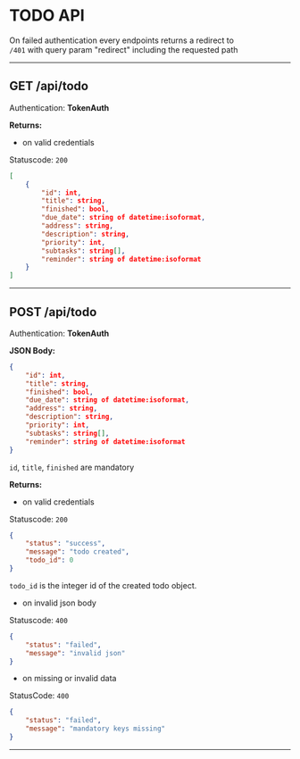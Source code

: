 # TODO API

On failed authentication every endpoints returns a redirect to<br/>
`/401` with query param "redirect" including the requested path

<hr/>

## GET /api/todo
Authentication: **TokenAuth**<br/>

**Returns:**

- on valid credentials
  
Statuscode: `200`
```json
[
    {
        "id": int,
        "title": string,
        "finished": bool,
        "due_date": string of datetime:isoformat,
        "address": string,
        "description": string,
        "priority": int,
        "subtasks": string[],
        "reminder": string of datetime:isoformat
    }
]
```

<hr/>

## POST /api/todo
Authentication: **TokenAuth**<br/>

**JSON Body:**
```json
{
    "id": int,
    "title": string,
    "finished": bool,
    "due_date": string of datetime:isoformat,
    "address": string,
    "description": string,
    "priority": int,
    "subtasks": string[],
    "reminder": string of datetime:isoformat
}
```

`id`, `title`, `finished` are mandatory

**Returns:**

- on valid credentials
  
Statuscode: `200`
```json
{
    "status": "success",
    "message": "todo created",
    "todo_id": 0
}
```
`todo_id` is the integer id of the created todo object.

- on invalid json body

Statuscode: `400`
```json
{
    "status": "failed",
    "message": "invalid json"
}
```

- on missing or invalid data

StatusCode: `400`
```json
{
    "status": "failed",
    "message": "mandatory keys missing"
}
```

<hr/>

